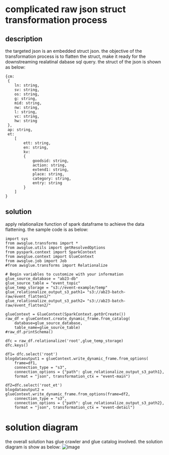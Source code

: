 # complicated raw json struct transformation process
 
## description
the targeted json is an embedded struct json. the objective of the transformation process is to flatten the struct, make it ready for the downstreaming realatinal dabase sql query.
the struct of the json is shown as below:
```
{cm: 
 {
	ln: string,
	sv: string,
	os: string,
	g: string,
	mid: string,
	nw: string,
	l: string,
	vc: string,
	hw: string
 },	
 ap: string,
 et:
 	[
 		ett: string,
 		en: string,
 		kv:
 		{
 			goodsid: string,
 			action: string,
 			extend1: string,
 			place: string,
 			category: string,
 			entry: string
 		}
 	]
}
```
## solution
apply relationalize function of spark dataframe to achieve the data flattening. the sample code is as below:
```
import sys
from awsglue.transforms import *
from awsglue.utils import getResolvedOptions
from pyspark.context import SparkContext
from awsglue.context import GlueContext
from awsglue.job import Job
#from awsglue.transforms import Relationalize

# Begin variables to customize with your information
glue_source_database = "ab23-db"
glue_source_table = "event_topic"
glue_temp_storage = "s3://event-example/temp"
glue_relationalize_output_s3_path1= "s3://ab23-batch-raw/event_flatten1/"
glue_relationalize_output_s3_path2= "s3://ab23-batch-raw/event_flatten2/"

glueContext = GlueContext(SparkContext.getOrCreate())
raw_df = glueContext.create_dynamic_frame.from_catalog(
	database=glue_source_database, 
	table_name=glue_source_table)
#raw_df.printSchema()

dfc = raw_df.relationalize('root',glue_temp_storage)
dfc.keys()

df1= dfc.select('root')
blogdataoutput1 = glueContext.write_dynamic_frame.from_options(
	frame=df1, 
	connection_type = "s3", 
	connection_options = {"path": glue_relationalize_output_s3_path1}, 
	format = "json", transformation_ctx = "event-main")

df2=dfc.select('root_et')
blogdataoutput2 = glueContext.write_dynamic_frame.from_options(frame=df2, 
	connection_type = "s3", 
	connection_options = {"path": glue_relationalize_output_s3_path2}, 
	format = "json", transformation_ctx = "event-detail")
```
# solution diagram
the overall solution has glue crawler and glue catalog involved. the solution diagram is show as below:
![image](https://user-images.githubusercontent.com/97269758/151690380-6616c81c-a19a-4da5-953f-04f27033a754.png)





